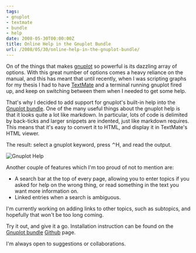 ```yaml
---
tags:
- gnuplot
- textmate
- bundle
- help
date: 2008-05-30T00:00:00Z
title: Online Help in the Gnuplot Bundle
url: /2008/05/30/online-help-in-the-gnuplot-bundle/
---
```


On of the things that makes [gnuplot](http://www.gnuplot.info/ "gnuplot homepage") so powerful is its dazzling array of options. With this great number of options comes a heavy reliance on the manual, and this has meant that until recently, when I was scripting graphs for my thesis I had to have [TextMate](http://macromates.com/ "TextMate — The Missing Editor for Mac OS X") and a terminal running gnuplot fired up, and keep on switching between them when I needed to get some help.

That's why I decided to add support for gnuplot's built-in help into the [Gnuplot bundle](https://github.com/mattfoster/gnuplot-tmbundle/). One of the many useful things about the gnuplot help is that it looks quite a lot like markdown. In particular, lots of code is delimited by back-ticks and larger snippets are indented, just like markdown requires. This means that it's easy to convert it to HTML, and display it in TextMate's HTML viewer.

The result: select a gnuplot keyword, press ⌃H, and read the output.

![Gnuplot Help](http://files.hackerific.net/2008-05-30_gnuplot_help.jpg)

Another couple of features which I'm too proud of not to mention are:

  * A search bar at the top of every page, allowing you to enter topics if you asked for help on the wrong thing, or read something in the text you want more information on.
  * Linked entries when a search is ambiguous.

I'm currently working on adding links to other topics, such as subtopics, and hopefully that won't be too long coming.

Try it out, and give it a go. Installation instruction can be found on the [Gnuplot bundle](https://github.com/mattfoster/gnuplot-tmbundle/) [Github](http://github.com/ "Secure Git hosting and collaborative development &mdash; GitHub") page.

I'm always open to suggestions or collaborations.
